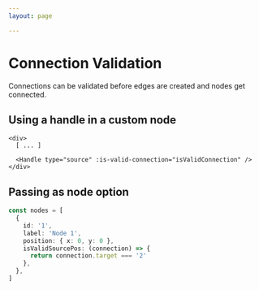 ```yaml
---
layout: page

---
```


# Connection Validation

Connections can be validated before edges are created and nodes get connected. 

## Using a handle in a custom node
```vue:no-line-numbers
<div>
  [ ... ]

  <Handle type="source" :is-valid-connection="isValidConnection" />
</div>
```

## Passing as node option
```ts
const nodes = [
  {
    id: '1',
    label: 'Node 1',
    position: { x: 0, y: 0 },
    isValidSourcePos: (connection) => {
      return connection.target === '2'
    },
  },
]
```

<div class="mt-6">
  <client-only>
    <Suspense>
      <Repl example="validation"></Repl>
    </Suspense>
  </client-only>
</div>
